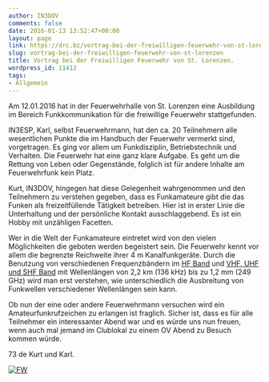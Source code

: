 ```yaml
---
author: IN3DOV
comments: false
date: 2016-01-13 13:52:47+00:00
layout: page
link: https://drc.bz/vortrag-bei-der-freiwilligen-feuerwehr-von-st-lorenzen/
slug: vortrag-bei-der-freiwilligen-feuerwehr-von-st-lorenzen
title: Vortrag bei der Freiwilligen Feuerwehr von St. Lorenzen.
wordpress_id: 11412
tags:
- Allgemein
---
```


Am 12.01.2016 hat in der Feuerwehrhalle von St. Lorenzen eine Ausbildung im Bereich Funkkommunikation für die freiwillige Feuerwehr stattgefunden.




IN3ESP, Karl, selbst Feuerwehrmann, hat den ca. 20 Teilnehmern alle wesentlichen Punkte die im Handbuch der Feuerwehr vermerkt sind, vorgetragen. Es ging vor allem um Funkdisziplin, Betriebstechnik und Verhalten. Die Feuerwehr hat eine ganz klare Aufgabe. Es geht um die Rettung von Leben oder Gegenstände, folglich ist für andere Inhalte am Feuerwehrfunk kein Platz.




Kurt, IN3DOV, hingegen hat diese Gelegenheit wahrgenommen und den Teilnehmern zu verstehen gegeben, dass es Funkamateure gibt die das Funken als freizeitfüllende Tätigkeit betreiben. Hier ist in erster Linie die Unterhaltung und der persönliche Kontakt ausschlaggebend. Es ist ein Hobby mit unzähligen Facetten.




Wer in die Welt der Funkamateure eintretet wird von den vielen Möglichkeiten die geboten werden begeistert sein. Die Feuerwehr kennt vor allem die begrenzte Reichweite ihrer 4 m Kanalfunkgeräte. Durch die Benutzung von verschiedenen Frequenzbändern im [HF Band](http://www.ari.it/index.php?option=com_content&view=category&layout=blog&id=76&Itemid=84&lang=it) und [VHF, UHF und SHF Band](http://www.ari.it/index.php?option=com_content&view=category&layout=blog&id=77&Itemid=40&lang=it) mit Wellenlängen von 2,2 km (136 kHz) bis zu 1,2 mm (249 GHz) wird man erst verstehen, wie unterschiedlich die Ausbreitung von Funkwellen verschiedener Wellenlängen sein kann.




Ob nun der eine oder andere Feuerwehrmann versuchen wird ein Amateurfunkrufzeichen zu erlangen ist fraglich. Sicher ist, dass es für alle Teilnehmer ein interessanter Abend war und es würde uns nun freuen, wenn auch mal jemand im Clublokal zu einem OV Abend zu Besuch kommen würde.




73 de Kurt und Karl.




[![FW](https://drc.bz/wp-content/uploads/2016/01/FW-1024x768.jpg)](https://drc.bz/wp-content/uploads/2016/01/FW.jpg)



